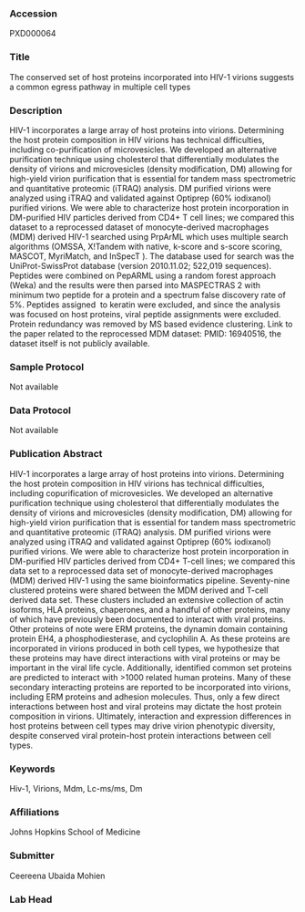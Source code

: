 ### Accession
PXD000064

### Title
The conserved set of host proteins incorporated into HIV-1 virions suggests a common egress pathway in multiple cell types

### Description
HIV-1 incorporates a large array of host proteins into virions. Determining the host protein composition in HIV virions has technical difficulties, including co-purification of microvesicles. We developed an alternative purification technique using cholesterol that differentially modulates the density of virions and microvesicles (density modification, DM) allowing for high-yield virion purification that is essential for tandem mass spectrometric and quantitative proteomic (iTRAQ) analysis. DM purified virions were analyzed using iTRAQ and validated against Optiprep (60% iodixanol) purified virions. We were able to characterize host protein incorporation in DM-purified HIV particles derived from CD4+ T cell lines; we compared this dataset to a reprocessed dataset of monocyte-derived macrophages (MDM) derived HIV-1 searched using PrpArML which uses multiple search algorithms (OMSSA, X!Tandem with native, k-score and s-score scoring, MASCOT, MyriMatch, and InSpecT ). The database used for search was the UniProt-SwissProt database (version 2010.11.02; 522,019 sequences). Peptides were combined on PepARML using a random forest approach (Weka) and the results were then parsed into MASPECTRAS 2 with minimum two peptide for a protein and a spectrum false discovery rate of 5%. Peptides assigned  to keratin were excluded, and since the analysis was focused on host proteins, viral peptide assignments were excluded. Protein redundancy was removed by MS based evidence clustering. Link to the paper related to the reprocessed MDM  dataset: PMID: 16940516, the dataset itself is not publicly available.

### Sample Protocol
Not available

### Data Protocol
Not available

### Publication Abstract
HIV-1 incorporates a large array of host proteins into virions. Determining the host protein composition in HIV virions has technical difficulties, including copurification of microvesicles. We developed an alternative purification technique using cholesterol that differentially modulates the density of virions and microvesicles (density modification, DM) allowing for high-yield virion purification that is essential for tandem mass spectrometric and quantitative proteomic (iTRAQ) analysis. DM purified virions were analyzed using iTRAQ and validated against Optiprep (60% iodixanol) purified virions. We were able to characterize host protein incorporation in DM-purified HIV particles derived from CD4+ T-cell lines; we compared this data set to a reprocessed data set of monocyte-derived macrophages (MDM) derived HIV-1 using the same bioinformatics pipeline. Seventy-nine clustered proteins were shared between the MDM derived and T-cell derived data set. These clusters included an extensive collection of actin isoforms, HLA proteins, chaperones, and a handful of other proteins, many of which have previously been documented to interact with viral proteins. Other proteins of note were ERM proteins, the dynamin domain containing protein EH4, a phosphodiesterase, and cyclophilin A. As these proteins are incorporated in virions produced in both cell types, we hypothesize that these proteins may have direct interactions with viral proteins or may be important in the viral life cycle. Additionally, identified common set proteins are predicted to interact with &gt;1000 related human proteins. Many of these secondary interacting proteins are reported to be incorporated into virions, including ERM proteins and adhesion molecules. Thus, only a few direct interactions between host and viral proteins may dictate the host protein composition in virions. Ultimately, interaction and expression differences in host proteins between cell types may drive virion phenotypic diversity, despite conserved viral protein-host protein interactions between cell types.

### Keywords
Hiv-1, Virions, Mdm, Lc-ms/ms, Dm

### Affiliations
Johns Hopkins School of Medicine

### Submitter
Ceereena Ubaida Mohien

### Lab Head


